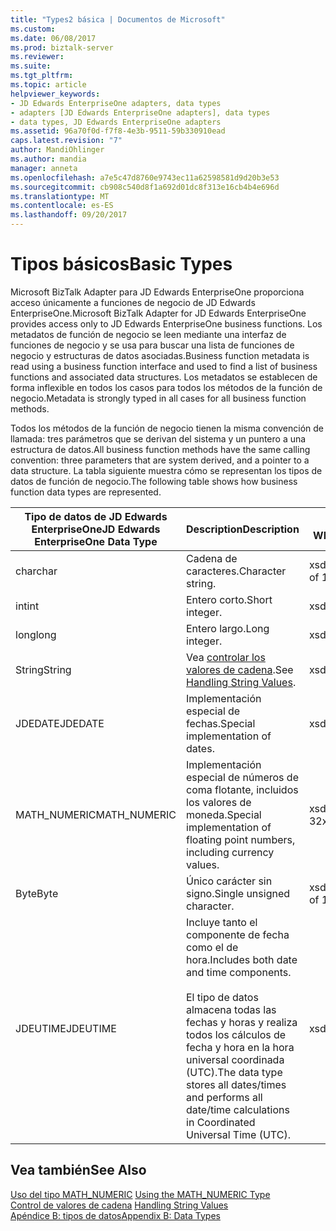 ```yaml
---
title: "Types2 básica | Documentos de Microsoft"
ms.custom: 
ms.date: 06/08/2017
ms.prod: biztalk-server
ms.reviewer: 
ms.suite: 
ms.tgt_pltfrm: 
ms.topic: article
helpviewer_keywords:
- JD Edwards EnterpriseOne adapters, data types
- adapters [JD Edwards EnterpriseOne adapters], data types
- data types, JD Edwards EnterpriseOne adapters
ms.assetid: 96a70f0d-f7f8-4e3b-9511-59b330910ead
caps.latest.revision: "7"
author: MandiOhlinger
ms.author: mandia
manager: anneta
ms.openlocfilehash: a7e5c47d8760e9743ec11a62598581d9d20b3e53
ms.sourcegitcommit: cb908c540d8f1a692d01dc8f313e16cb4b4e696d
ms.translationtype: MT
ms.contentlocale: es-ES
ms.lasthandoff: 09/20/2017
---
```

# <a name="basic-types"></a><span data-ttu-id="5c873-102">Tipos básicos</span><span class="sxs-lookup"><span data-stu-id="5c873-102">Basic Types</span></span>
<span data-ttu-id="5c873-103">Microsoft BizTalk Adapter para JD Edwards EnterpriseOne proporciona acceso únicamente a funciones de negocio de JD Edwards EnterpriseOne.</span><span class="sxs-lookup"><span data-stu-id="5c873-103">Microsoft BizTalk Adapter for JD Edwards EnterpriseOne provides access only to JD Edwards EnterpriseOne business functions.</span></span> <span data-ttu-id="5c873-104">Los metadatos de función de negocio se leen mediante una interfaz de funciones de negocio y se usa para buscar una lista de funciones de negocio y estructuras de datos asociadas.</span><span class="sxs-lookup"><span data-stu-id="5c873-104">Business function metadata is read using a business function interface and used to find a list of business functions and associated data structures.</span></span> <span data-ttu-id="5c873-105">Los metadatos se establecen de forma inflexible en todos los casos para todos los métodos de la función de negocio.</span><span class="sxs-lookup"><span data-stu-id="5c873-105">Metadata is strongly typed in all cases for all business function methods.</span></span>  
  
 <span data-ttu-id="5c873-106">Todos los métodos de la función de negocio tienen la misma convención de llamada: tres parámetros que se derivan del sistema y un puntero a una estructura de datos.</span><span class="sxs-lookup"><span data-stu-id="5c873-106">All business function methods have the same calling convention: three parameters that are system derived, and a pointer to a data structure.</span></span> <span data-ttu-id="5c873-107">La tabla siguiente muestra cómo se representan los tipos de datos de función de negocio.</span><span class="sxs-lookup"><span data-stu-id="5c873-107">The following table shows how business function data types are represented.</span></span>  
  
|<span data-ttu-id="5c873-108">Tipo de datos de JD Edwards EnterpriseOne</span><span class="sxs-lookup"><span data-stu-id="5c873-108">JD Edwards EnterpriseOne Data Type</span></span>|<span data-ttu-id="5c873-109">Description</span><span class="sxs-lookup"><span data-stu-id="5c873-109">Description</span></span>|<span data-ttu-id="5c873-110">Conversión de WDSL</span><span class="sxs-lookup"><span data-stu-id="5c873-110">WDSL Conversion</span></span>|  
|----------------------------------------|-----------------|---------------------|  
|<span data-ttu-id="5c873-111">char</span><span class="sxs-lookup"><span data-stu-id="5c873-111">char</span></span>|<span data-ttu-id="5c873-112">Cadena de caracteres.</span><span class="sxs-lookup"><span data-stu-id="5c873-112">Character string.</span></span>|<span data-ttu-id="5c873-113">xsd:cadena de 1</span><span class="sxs-lookup"><span data-stu-id="5c873-113">xsd:string of 1</span></span>|  
|<span data-ttu-id="5c873-114">int</span><span class="sxs-lookup"><span data-stu-id="5c873-114">int</span></span>|<span data-ttu-id="5c873-115">Entero corto.</span><span class="sxs-lookup"><span data-stu-id="5c873-115">Short integer.</span></span>|<span data-ttu-id="5c873-116">xsd:short</span><span class="sxs-lookup"><span data-stu-id="5c873-116">xsd:short</span></span>|  
|<span data-ttu-id="5c873-117">long</span><span class="sxs-lookup"><span data-stu-id="5c873-117">long</span></span>|<span data-ttu-id="5c873-118">Entero largo.</span><span class="sxs-lookup"><span data-stu-id="5c873-118">Long integer.</span></span>|<span data-ttu-id="5c873-119">xsd:short</span><span class="sxs-lookup"><span data-stu-id="5c873-119">xsd:short</span></span>|  
|<span data-ttu-id="5c873-120">String</span><span class="sxs-lookup"><span data-stu-id="5c873-120">String</span></span>|<span data-ttu-id="5c873-121">Vea [controlar los valores de cadena](../core/handling-string-values2.md).</span><span class="sxs-lookup"><span data-stu-id="5c873-121">See [Handling String Values](../core/handling-string-values2.md).</span></span>|<span data-ttu-id="5c873-122">xsd:cadena</span><span class="sxs-lookup"><span data-stu-id="5c873-122">xsd:string</span></span>|  
|<span data-ttu-id="5c873-123">JDEDATE</span><span class="sxs-lookup"><span data-stu-id="5c873-123">JDEDATE</span></span>|<span data-ttu-id="5c873-124">Implementación especial de fechas.</span><span class="sxs-lookup"><span data-stu-id="5c873-124">Special implementation of dates.</span></span>|<span data-ttu-id="5c873-125">xsd:fecha</span><span class="sxs-lookup"><span data-stu-id="5c873-125">xsd:date</span></span>|  
|<span data-ttu-id="5c873-126">MATH_NUMERIC</span><span class="sxs-lookup"><span data-stu-id="5c873-126">MATH_NUMERIC</span></span>|<span data-ttu-id="5c873-127">Implementación especial de números de coma flotante, incluidos los valores de moneda.</span><span class="sxs-lookup"><span data-stu-id="5c873-127">Special implementation of floating point numbers, including currency values.</span></span>|<span data-ttu-id="5c873-128">xsd: String de 32</span><span class="sxs-lookup"><span data-stu-id="5c873-128">xsd:string of 32</span></span>|  
|<span data-ttu-id="5c873-129">Byte</span><span class="sxs-lookup"><span data-stu-id="5c873-129">Byte</span></span>|<span data-ttu-id="5c873-130">Único carácter sin signo.</span><span class="sxs-lookup"><span data-stu-id="5c873-130">Single unsigned character.</span></span>|<span data-ttu-id="5c873-131">xsd:cadena de 1</span><span class="sxs-lookup"><span data-stu-id="5c873-131">xsd:string of 1</span></span>|  
|<span data-ttu-id="5c873-132">JDEUTIME</span><span class="sxs-lookup"><span data-stu-id="5c873-132">JDEUTIME</span></span>|<span data-ttu-id="5c873-133">Incluye tanto el componente de fecha como el de hora.</span><span class="sxs-lookup"><span data-stu-id="5c873-133">Includes both date and time components.</span></span><br /><br /> <span data-ttu-id="5c873-134">El tipo de datos almacena todas las fechas y horas y realiza todos los cálculos de fecha y hora en la hora universal coordinada (UTC).</span><span class="sxs-lookup"><span data-stu-id="5c873-134">The data type stores all dates/times and performs all date/time calculations in Coordinated Universal Time (UTC).</span></span>|<span data-ttu-id="5c873-135">xsd:dateTime</span><span class="sxs-lookup"><span data-stu-id="5c873-135">xsd:dateTime</span></span>|  
  
## <a name="see-also"></a><span data-ttu-id="5c873-136">Vea también</span><span class="sxs-lookup"><span data-stu-id="5c873-136">See Also</span></span>  
 <span data-ttu-id="5c873-137">[Uso del tipo MATH_NUMERIC](../core/using-the-math-numeric-type1.md) </span><span class="sxs-lookup"><span data-stu-id="5c873-137">[Using the MATH_NUMERIC Type](../core/using-the-math-numeric-type1.md) </span></span>  
 <span data-ttu-id="5c873-138">[Control de valores de cadena](../core/handling-string-values2.md) </span><span class="sxs-lookup"><span data-stu-id="5c873-138">[Handling String Values](../core/handling-string-values2.md) </span></span>  
 [<span data-ttu-id="5c873-139">Apéndice B: tipos de datos</span><span class="sxs-lookup"><span data-stu-id="5c873-139">Appendix B: Data Types</span></span>](../core/appendix-b-data-types.md)